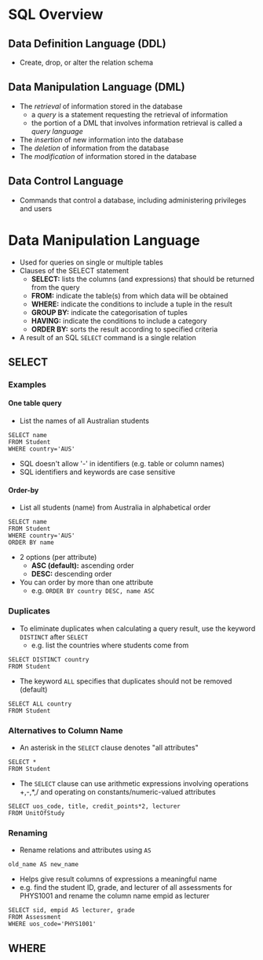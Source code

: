 # SQL Overview
## Data Definition Language (DDL)
- Create, drop, or alter the relation schema

## Data Manipulation Language (DML)
- The *retrieval* of information stored in the database
	- a *query* is a statement requesting the retrieval of information
	- the portion of a DML that involves information retrieval is called a *query language*
- The *insertion* of new information into the database
- The *deletion* of information from the database
- The *modification* of information stored in the database

## Data Control Language
- Commands that control a database, including administering privileges and users

# Data Manipulation Language
- Used for queries on single or multiple tables 
- Clauses of the SELECT statement
	- **SELECT:** lists the columns (and expressions) that should be returned from the query
	- **FROM:** indicate the table(s) from which data will be obtained
	- **WHERE:** indicate the conditions to include a tuple in the result
	- **GROUP BY:** indicate the categorisation of tuples
	- **HAVING:** indicate the conditions to include a category
	- **ORDER BY:** sorts the result according to specified criteria
- A result of an SQL `SELECT` command is a single relation

## SELECT
### Examples
#### One table query
- List the names of all Australian students
```
SELECT name
FROM Student
WHERE country='AUS'
```
- SQL doesn't allow '-' in identifiers (e.g. table or column names)
- SQL identifiers and keywords are case sensitive
#### Order-by
- List all students (name) from Australia in alphabetical order
```
SELECT name
FROM Student
WHERE country='AUS'
ORDER BY name
```
- 2 options (per attribute)
	- **ASC (default):** ascending order
	- **DESC:** descending order
- You can order by more than one attribute
	- e.g. `ORDER BY country DESC, name ASC`
### Duplicates
- To eliminate duplicates when calculating a query result, use the keyword `DISTINCT` after `SELECT`
	- e.g. list the countries where students come from
```
SELECT DISTINCT country
FROM Student
```
- The keyword `ALL` specifies that duplicates should not be removed (default)
```
SELECT ALL country
FROM Student
```
### Alternatives to Column Name
- An asterisk in the `SELECT` clause denotes "all attributes"
```
SELECT *
FROM Student
```
- The `SELECT` clause can use arithmetic expressions involving operations +,-,\*,/ and operating on constants/numeric-valued attributes
```
SELECT uos_code, title, credit_points*2, lecturer
FROM UnitOfStudy
```

### Renaming
- Rename relations and attributes using `AS`
```
old_name AS new_name
```
- Helps give result columns of expressions a meaningful name
- e.g. find the student ID, grade, and lecturer of all assessments for PHYS1001 and rename the column name empid as lecturer
```
SELECT sid, empid AS lecturer, grade
FROM Assessment
WHERE uos_code='PHYS1001'
```

## WHERE
